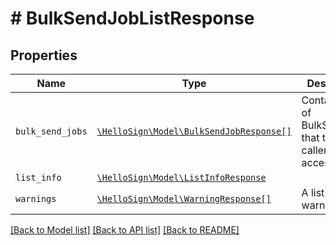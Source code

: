 # # BulkSendJobListResponse



## Properties

Name | Type | Description | Notes
------------ | ------------- | ------------- | -------------
| `bulk_send_jobs` | [```\HelloSign\Model\BulkSendJobResponse[]```](BulkSendJobResponse.md) |  Contains a list of BulkSendJobs that the API caller has access to.  |  |
| `list_info` | [```\HelloSign\Model\ListInfoResponse```](ListInfoResponse.md) |    |  |
| `warnings` | [```\HelloSign\Model\WarningResponse[]```](WarningResponse.md) |  A list of warnings.  |  |

[[Back to Model list]](../../README.md#models) [[Back to API list]](../../README.md#endpoints) [[Back to README]](../../README.md)

